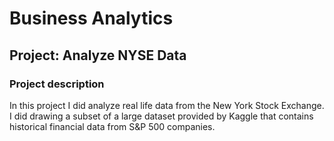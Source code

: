 # Business Analytics



## Project: Analyze NYSE Data



### Project description

In this project I did analyze real life data from the New York Stock Exchange. I did drawing a subset of a large dataset provided by Kaggle that contains historical financial data from S&P 500 companies.



